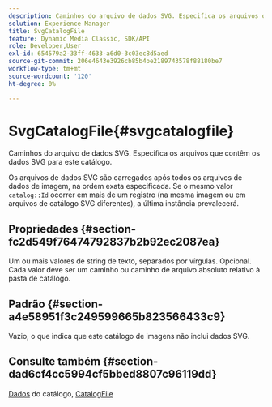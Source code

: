 ```yaml
---
description: Caminhos do arquivo de dados SVG. Especifica os arquivos que contêm os dados SVG para este catálogo.
solution: Experience Manager
title: SvgCatalogFile
feature: Dynamic Media Classic, SDK/API
role: Developer,User
exl-id: 654579a2-33ff-4633-a6d0-3c03ec8d5aed
source-git-commit: 206e4643e3926cb85b4be2189743578f88180be7
workflow-type: tm+mt
source-wordcount: '120'
ht-degree: 0%

---
```


# SvgCatalogFile{#svgcatalogfile}

Caminhos do arquivo de dados SVG. Especifica os arquivos que contêm os dados SVG para este catálogo.

Os arquivos de dados SVG são carregados após todos os arquivos de dados de imagem, na ordem exata especificada. Se o mesmo valor `catalog::Id` ocorrer em mais de um registro (na mesma imagem ou em arquivos de catálogo SVG diferentes), a última instância prevalecerá.

## Propriedades {#section-fc2d549f76474792837b2b92ec2087ea}

Um ou mais valores de string de texto, separados por vírgulas. Opcional. Cada valor deve ser um caminho ou caminho de arquivo absoluto relativo à pasta de catálogo.

## Padrão {#section-a4e58951f3c249599665b823566433c9}

Vazio, o que indica que este catálogo de imagens não inclui dados SVG.

## Consulte também {#section-dad6cf4cc5994cf5bbed8807c96119dd}

[Dados](../../../../../is-api/image-catalog/image-serving-api-ref/c-image-catalog-reference/c-overview/c-catalog-data-fields/c-catalog-data-fields.md#concept-b19581028ec44f98b9f5943624403d29) do catálogo,  [CatalogFile](../../../../../is-api/image-catalog/image-serving-api-ref/c-image-catalog-reference/c-attributes-reference/r-catalogfile.md#reference-16498bb4cb33458697c1ab002ea8db79)
